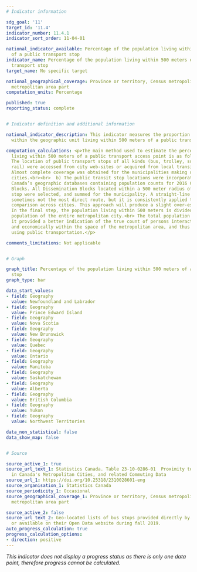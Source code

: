```yaml
---
# Indicator information

sdg_goal: '11'
target_id: '11.4'
indicator_number: 11.4.1
indicator_sort_order: 11-04-01

national_indicator_available: Percentage of the population living within 500 meters
  of a public transport stop
indicator_name: Percentage of the population living within 500 meters of a public
  transport stop
target_name: No specific target

national_geographical_coverage: Province or territory, Census metropolitan area, Census
  metropolitan area part
computation_units: Percentage

published: true
reporting_status: complete


# Indicator definition and additional information

national_indicator_description: This indicator measures the proportion of the population
  within the geographic unit living within 500 meters of a public transit stop.

computation_calculations: <p>The main method used to estimate the percentage of Canadians
  living within 500 meters of a public transport access point is as follows:<br><br>  a)
  The location of public transport stops of all kinds (bus, trolley, surface and underground
  rail) were accessed from city web-sites or acquired from local transit authorities.
  Almost complete coverage was obtained for the municipalities making up the 35 metropolitan
  cities.<br><br>  b) The public transit stop locations were incorporated within Statistics
  Canada’s geographic databases containing population counts for 2016 Census Dissemination
  Blocks. All Dissemination Blocks located within a 500 meter radius of a transit
  stop were selected, and summed for the municipality. A straight-line distance is
  sometimes not the most direct route, but it is consistently applied to facilitate
  comparison across cities. This approach will produce a slight over-estimate.<br><br>  c)
  In the final step, the population living within 500 meters is divided by the total
  population of the entire metropolitan city.<br> The total population is used, as
  it provided a better indication of the true count of persons interacting socially
  and economically within the space of the metropolitan area, and thus potentially
  using public transportation.</p>

comments_limitations: Not applicable


# Graph 

graph_title: Percentage of the population living within 500 meters of a public transport
  stop
graph_type: bar

data_start_values:
- field: Geography
  value: Newfoundland and Labrador
- field: Geography
  value: Prince Edward Island
- field: Geography
  value: Nova Scotia
- field: Geography
  value: New Brunswick
- field: Geography
  value: Quebec
- field: Geography
  value: Ontario
- field: Geography
  value: Manitoba
- field: Geography
  value: Saskatchewan
- field: Geography
  value: Alberta
- field: Geography
  value: British Columbia
- field: Geography
  value: Yukon
- field: Geography
  value: Northwest Territories

data_non_statistical: false
data_show_map: false


# Source

source_active_1: true
source_url_text_1: Statistics Canada. Table 23-10-0286-01  Proximity to Public Transportation
  in Canada's Metropolitan Cities, and related Commuting Data
source_url_1: https://doi.org/10.25318/2310028601-eng
source_organisation_1: Statistics Canada
source_periodicity_1: Occasional
source_geographical_coverage_1: Province or territory, Census metropolitan area, Census
  metropolitan area part

source_active_2: false
source_url_text_2: Geo-located lists of bus stops provided directly by the municipalities
  or available on their Open Data website during fall 2019.
auto_progress_calculation: true
progress_calculation_options:
- direction: positive
---
```

<i>This indicator does not display a progress status as there is only one data point, therefore progress cannot be calculated.</i>
